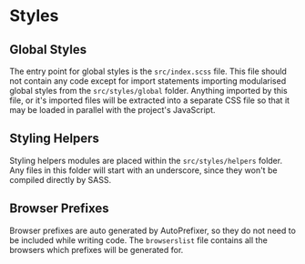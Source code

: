 # Styles

## Global Styles

The entry point for global styles is the `src/index.scss` file. This file should not contain any code except for import statements importing modularised global styles from the `src/styles/global` folder. Anything imported by this file, or it's imported files will be extracted into a separate CSS file so that it may be loaded in parallel with the project's JavaScript. 

## Styling Helpers

Styling helpers modules are placed within the `src/styles/helpers` folder. Any files in this folder will start with an underscore, since they won't be compiled directly by SASS.

## Browser Prefixes

Browser prefixes are auto generated by AutoPrefixer, so they do not need to be included while writing code. The `browserslist` file contains all the browsers which prefixes will be generated for.
